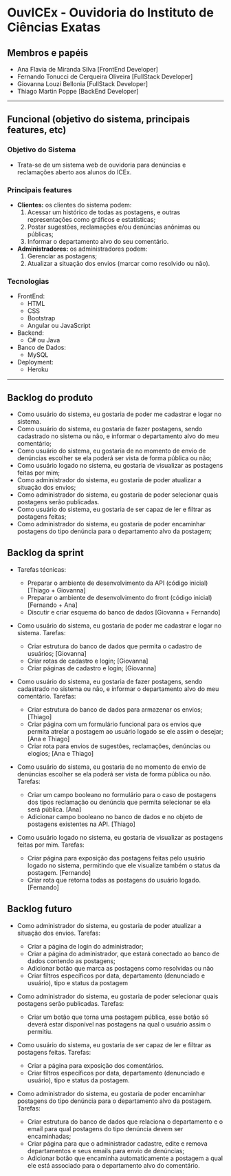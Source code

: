 # OuvICEx - Ouvidoria do Instituto de Ciências Exatas

## Membros e papéis
- Ana Flavia de Miranda Silva [FrontEnd Developer]
- Fernando Tonucci de Cerqueira Oliveira [FullStack Developer]
- Giovanna Louzi Bellonia [FullStack Developer]
- Thiago Martin Poppe [BackEnd Developer]	

---

## Funcional (objetivo do sistema, principais features, etc)
### Objetivo do Sistema
- Trata-se de um sistema web de ouvidoria para denúncias e reclamações aberto aos alunos do ICEx.

### Principais features
- **Clientes:** os clientes do sistema podem:
    1. Acessar um histórico de todas as postagens, e outras representações como gráficos e estatísticas;
    2. Postar sugestões, reclamações e/ou denúncias anônimas ou públicas;
    3. Informar o departamento alvo do seu comentário.
- **Administradores:** os administradores podem:
    1. Gerenciar as postagens;
    2. Atualizar a situação dos envios (marcar como resolvido ou não).

### Tecnologias
- FrontEnd:
	- HTML
	- CSS
	- Bootstrap
	- Angular ou JavaScript
- Backend:
    - C# ou Java
- Banco de Dados:
    - MySQL
- Deployment:
    - Heroku
---

## Backlog do produto
- Como usuário do sistema, eu gostaria de poder me cadastrar e logar no sistema.
- Como usuário do sistema, eu gostaria de fazer postagens, sendo cadastrado no sistema ou não, e informar o departamento alvo do meu comentário;
- Como usuário do sistema, eu gostaria de no momento de envio de denúncias escolher se ela poderá ser vista de forma pública ou não;
- Como usuário logado no sistema, eu gostaria de visualizar as postagens feitas por mim;
- Como administrador do sistema, eu gostaria de poder atualizar a situação dos envios;
- Como administrador do sistema, eu gostaria de poder selecionar quais postagens serão publicadas.
- Como usuário do sistema, eu gostaria de ser capaz de ler e filtrar as postagens feitas;
- Como administrador do sistema, eu gostaria de poder encaminhar postagens do tipo denúncia para o departamento alvo da postagem;

## Backlog da sprint
- Tarefas técnicas:
    - Preparar o ambiente de desenvolvimento da API (código inicial) [Thiago + Giovanna]
    - Preparar o ambiente de desenvolvimento do front (código inicial) [Fernando + Ana]
    - Discutir e criar esquema do banco de dados [Giovanna + Fernando]

- Como usuário do sistema, eu gostaria de poder me cadastrar e logar no sistema.
 Tarefas:
    - Criar estrutura do banco de dados que permita o cadastro de usuários; [Giovanna]
    - Criar rotas de cadastro e login; [Giovanna]
    - Criar páginas de cadastro e login; [Giovanna]

- Como usuário do sistema, eu gostaria de fazer postagens, sendo cadastrado no sistema ou não, e informar o departamento alvo do meu comentário.
 Tarefas:
    - Criar estrutura do banco de dados para armazenar os envios; [Thiago]
    - Criar página com um formulário funcional para os envios que permita atrelar a postagem ao usuário logado se ele assim o desejar; [Ana e Thiago]
    - Criar rota para envios de sugestôes, reclamações, denúncias ou elogios; [Ana e Thiago]

- Como usuário do sistema, eu gostaria de no momento de envio de denúncias escolher se ela poderá ser vista de forma pública ou não.
 Tarefas:
    - Criar um campo booleano no formulário para o caso de postagens dos tipos reclamação ou denúncia que permita selecionar se ela será pública. [Ana]
    - Adicionar campo booleano no banco de dados e no objeto de postagens existentes na API. [Thiago]

- Como usuário logado no sistema, eu gostaria de visualizar as postagens feitas por mim.
 Tarefas:
    - Criar página para exposição das postagens feitas pelo usuário logado no sistema, permitindo que ele visualize também o status da postagem. [Fernando]
    - Criar rota que retorna todas as postagens do usuário logado. [Fernando]

## Backlog futuro
- Como administrador do sistema, eu gostaria de poder atualizar a situação dos envios.
 Tarefas:
    - Criar a página de login do administrador;
    - Criar a página do administrador, que estará conectado ao banco de dados contendo as postagens;
    - Adicionar botão que marca as postagens como resolvidas ou não
    - Criar filtros específicos por data, departamento (denunciado e usuário), tipo e status da postagem

- Como administrador do sistema, eu gostaria de poder selecionar quais postagens serão publicadas.
 Tarefas:
    - Criar um botão que torna uma postagem pública, esse botão só deverá estar disponível nas postagens na qual o usuário assim o permitiu.

- Como usuário do sistema, eu gostaria de ser capaz de ler e filtrar as postagens feitas.
 Tarefas:
    - Criar a página para exposição dos comentários.
    - Criar filtros específicos por data, departamento (denunciado e usuário), tipo e status da postagem.

- Como administrador do sistema, eu gostaria de poder encaminhar postagens do tipo denúncia para o departamento alvo da postagem.
 Tarefas:
    - Criar estrutura do banco de dados que relaciona o departamento e o email para qual postagens do tipo denúncia devem ser encaminhadas;
    - Criar página para que o administrador cadastre, edite e remova departamentos e seus emails para envio de denúncias;
    - Adicionar botão que encaminha automaticamente a postagem a qual ele está associado para o departamento alvo do comentário.
